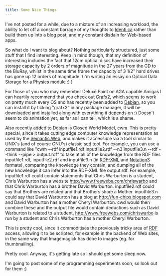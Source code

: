 ```yaml
---
title: Some Nice Things
---
```

I've not posted for a while, due to a mixture of an increasing workload, the ability to let off a constant barrage of my thoughts to <a href="http://identi.ca/warbo">Identi.ca</a> rather than build them up into a blog post, and my constant disdain for Web-based apps.

So what do I want to blog about? Nothing particularly structured, just some stuff that I find interesting. Keep in mind though, that my definition of interesting includes the fact that 12cm optical discs have increased their storage capacity by 2 orders of magnitude in the 27 years from the CD to the BluRay, whilst in the same time frame the capacity of 3 1/2" hard drives has gone up 12 orders of magnitude. (I'm writing an essay on Optical Data Storage for a Physics module :) )

For those of you who may remember Deluxe Paint on AGA capable Amigas I can heartily recommend that you check out <a href="http://code.google.com/p/grafx2/">Grafx2</a>, which seems to work on pretty much every OS and has recently been added to <a href="http://packages.debian.org/sid/grafx2">Debian</a>, so you can install it by ticking "grafx2" in any package manager, it will be downloaded and installed along with everything it depends on :) Doesn't seem to do animation yet, as far as I can tell, which is a shame.

Also recently added to Debian is Closed World Model, <a href="http://www.w3.org/2000/10/swap/doc/cwm.html">cwm</a>. This is pretty special, since it takes cutting edge computer knowledge representation as used by the <a href="http://en.wikipedia.org/wiki/Semantic_web">Semantic Web</a>, and makes it accessible via a tool similar to UNIX's (and of course GNU's) classic <a href="http://en.wikipedia.org/wiki/Sed">sed</a> tool. For example, you can use a command like "cwm --rdf inputfile1.rdf inputfile2.rdf --n3 inputfile3.n --rdf --think --pipe > output.rdf" to take at all of the knowledge from the RDF files inputfile1.rdf, inputfile2.rdf and inputfile3.n (in <a href="http://tools.ietf.org/html/rfc3870">RDF-XML</a> and <a href="http://en.wikipedia.org/wiki/Notation_3">Notation3</a> formats), comparing the knowledge they contain, and dumping all of the new knowledge it can infer into the <a href="http://tools.ietf.org/html/rfc3870"></a>RDF-XML file output.rdf. For example, inputfile1.rdf could contain statements that Chris Warburton is a student, Chris Warburton has a website http://www.freewebs.com/chriswarbo and that Chris Warburton has a brother David Warburton. inputfile2.rdf could say that Brothers are related and that Brothers share a Mother. inputfile3.n could say that David Warburton has a blog at http://fun-chips.blogspot.com and David Warburton has a mother Cheryl Warburton. cwd would then combine these and the output file would contain deductions such as David Warburton is related to a student, http://www.freewebs.com/chriswarbo is run by a student and Chris Warburton has a mother Cheryl Warburton.

This is pretty cool, since it commoditises the previously tricky area of <a href="http://en.wikipedia.org/wiki/Resource_Description_Framework">RDF</a> access, allowing it to be scripted, for example in the backend of Web sites, in the same way that Imagemagick has done to images (eg. for thumbnailing).

Pretty cool. Anyway, it's getting late so I should get some sleep now.

I'm going to post some of my programming experiments soon, so look out for them :)
